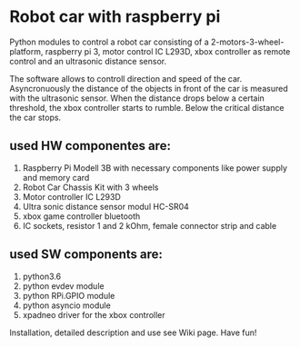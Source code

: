 # Robot car with raspberry pi
Python modules to control a robot car consisting of a 2-motors-3-wheel-platform, raspberry pi 3, motor control IC L293D, xbox controller as remote control and an ultrasonic distance sensor.

The software allows to controll direction and speed of the car. Asyncronuously the distance of the objects in front of the car is measured with the ultrasonic sensor. When the distance drops below a certain threshold, the xbox controller starts to rumble. Below the critical distance the car stops.

## used HW componentes are:
1. Raspberry Pi Modell 3B with necessary components like power supply and memory card
2. Robot Car Chassis Kit with 3 wheels
3. Motor controller IC L293D
4. Ultra sonic distance sensor modul HC-SR04
5. xbox game controller bluetooth 
6. IC sockets, resistor 1 and 2 kOhm, female connector strip and cable

## used SW components are:
1. python3.6
2. python evdev module
3. python RPi.GPIO module 
4. python asyncio module
5. xpadneo driver for the xbox controller

Installation, detailed description and use see Wiki page.
Have fun!
